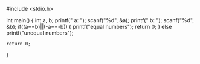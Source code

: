 #include <stdio.h>

int main()
{ 
    int a, b;
 printf(" a: ");
 scanf("%d", &a);
 printf(" b: ");
 scanf("%d", &b);
 if((a==b)||(-a==-b))
 {
     printf("equal numbers");
     return 0;
 }
 else
 printf("unequal numbers");

    return 0;
}

